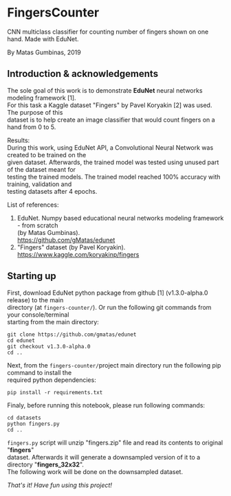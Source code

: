 # FingersCounter

CNN multiclass classifier for counting number of fingers shown on one hand. Made with EduNet.

By Matas Gumbinas, 2019

## Introduction & acknowledgements

The sole goal of this work is to demonstrate **EduNet** neural networks modeling framework [1].  
For this task a Kaggle dataset "Fingers" by Pavel Koryakin [2] was used. The purpose of this  
dataset is to help create an image classifier that would count fingers on a hand from 0 to 5.

Results:  
During this work, using EduNet API, a Convolutional Neural Network was created to be trained on the  
given dataset. Afterwards, the trained model was tested using unused part of the dataset meant for  
testing the trained models. The trained model reached 100% accuracy with training, validation and  
testing datasets after 4 epochs.

List of references:  
1. EduNet. Numpy based educational neural networks modeling framework - from scratch  
(by Matas Gumbinas).  
https://github.com/gMatas/edunet
2. "Fingers" dataset (by Pavel Koryakin).  
https://www.kaggle.com/koryakinp/fingers

## Starting up

First, download EduNet python package from github [1] (v1.3.0-alpha.0 release) to the main  
directory (at ```fingers-counter/```). Or run the following git commands from your console/terminal  
starting from the main directory: 
```shell
git clone https://github.com/gmatas/edunet
cd edunet
git checkout v1.3.0-alpha.0
cd ..
```

Next, from the ```fingers-counter/```project main directory run the following pip command to install the  
required python dependencies:
```shell
pip install -r requirements.txt
```

Finaly, before running this notebook, please run following commands: 
```shell
cd datasets
python fingers.py
cd ..
```

```fingers.py``` script will unzip "fingers.zip" file and read its contents to original "**fingers**"  
dataset. Afterwards it will generate a downsampled version of it to a directory "**fingers_32x32**".  
The following work will be done on the downsampled dataset.

*That's it! Have fun using this project!*
